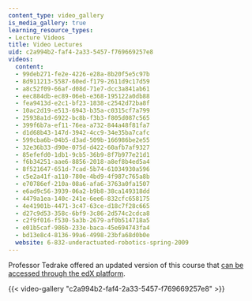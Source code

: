 ```yaml
---
content_type: video_gallery
is_media_gallery: true
learning_resource_types:
- Lecture Videos
title: Video Lectures
uid: c2a994b2-faf4-2a33-5457-f769669257e8
videos:
  content:
  - 99deb271-fe2e-4226-e28a-8b20f5e5c97b
  - 8d911213-5587-60ed-f179-2611d9c17d59
  - a8c52f09-66af-d08d-71e7-dcc3a841ab61
  - eec884db-ec89-06eb-e368-195122a0db88
  - fea9413d-e2c1-bf23-1838-c2542d72ba8f
  - 10ac2d19-e513-6943-b35a-c0315cf7a799
  - 25938a1d-6922-bc8b-f3b3-f805d087c565
  - 399f6b7a-ef11-76ea-a732-844a48f81fa7
  - d1d68b43-147d-3942-4cc9-34e35ba7cafc
  - 599cba6b-04b5-d3ad-509b-166986be2e55
  - 32e36b33-d90e-075d-d422-60afb7af9327
  - 85efefd0-1db1-9cb5-36b9-8f7b977e21d1
  - f6b34251-aae6-8856-2018-a8ef8b4ed5a4
  - 8f521647-651d-7cad-5b74-61034930a596
  - c5e2a41f-a110-780e-4bd9-4f987c765a8b
  - e70786ef-210a-08a6-afa6-3763a0fa1507
  - e6ad9c56-3939-06a2-b9b8-38ca149318dd
  - 4479a1ea-140c-241e-6ee6-832cfc658175
  - 4e41901b-4471-3c47-63ce-d18c7f28c665
  - d27c9d53-358c-6bf9-3c86-2d574c2cdca8
  - c2f9f016-f530-5a3b-2679-af0b514718a5
  - e01b5caf-986b-233e-baca-45e694743fa4
  - bd13e8c4-8136-99a6-4998-23bfa68d0b0e
  website: 6-832-underactuated-robotics-spring-2009
---
```


Professor Tedrake offered an updated version of this course that [can be accessed through the edX platform](https://www.edx.org/course/underactuated-robotics-mitx-6-832x-0?utm_source=OCW&utm_medium=6-832videos&utm_campaign=OCW).

{{< video-gallery "c2a994b2-faf4-2a33-5457-f769669257e8" >}}

